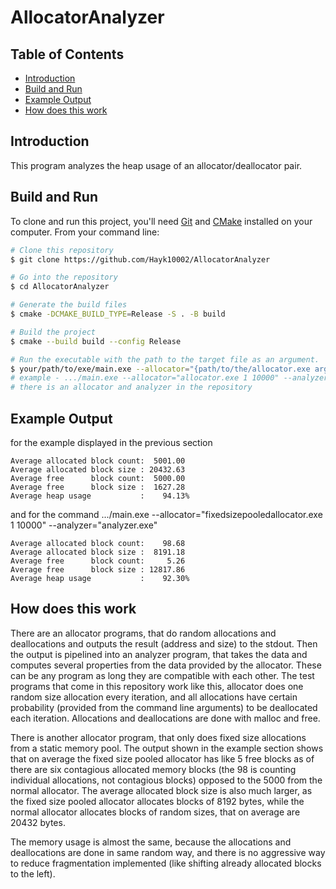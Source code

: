 # AllocatorAnalyzer

## Table of Contents
- [Introduction](#introduction)
- [Build and Run](#build-and-run)
- [Example Output](#example-output)
- [How does this work](#how-does-this-work)

## Introduction
This program analyzes the heap usage of an allocator/deallocator pair.

## Build and Run
To clone and run this project, you'll need [Git](https://git-scm.com) and [CMake](https://cmake.org/) installed on your computer. From your command line:

```bash
# Clone this repository
$ git clone https://github.com/Hayk10002/AllocatorAnalyzer

# Go into the repository
$ cd AllocatorAnalyzer

# Generate the build files
$ cmake -DCMAKE_BUILD_TYPE=Release -S . -B build

# Build the project
$ cmake --build build --config Release

# Run the executable with the path to the target file as an argument.
$ your/path/to/exe/main.exe --allocator="{path/to/the/allocator.exe arg1 ...}" --analyzer="{path/to/the/analyzer.exe arg1 ...}"
# example - .../main.exe --allocator="allocator.exe 1 10000" --analyzer="analyzer.exe"
# there is an allocator and analyzer in the repository
```

## Example Output
for the example displayed in the previous section
```
Average allocated block count:  5001.00
Average allocated block size : 20432.63
Average free      block count:  5000.00
Average free      block size :  1627.28
Average heap usage           :    94.13%
```

and for the command .../main.exe --allocator="fixedsizepooledallocator.exe 1 10000" --analyzer="analyzer.exe"

```
Average allocated block count:    98.68
Average allocated block size :  8191.18
Average free      block count:     5.26
Average free      block size : 12817.86
Average heap usage           :    92.30%
```

## How does this work

There are an allocator programs, that do random allocations and deallocations and outputs the result (address and size) to the stdout. Then the output is pipelined into an analyzer program, that takes the data and computes several properties from the data provided by the allocator. These can be any program as long they are compatible with each other. The test programs that come in this repository work like this, allocator does one random size allocation every iteration, and all allocations have certain probability (provided from the command line arguments) to be deallocated each iteration. Allocations and deallocations are done with malloc and free.

There is another allocator program, that only does fixed size allocations from a static memory pool.
The output shown in the example section shows that on average the fixed size pooled allocator has like 5 free blocks as of there are six contagious allocated memory blocks (the 98 is counting individual allocations, not contagious blocks) opposed to the 5000 from the normal allocator. The average allocated block size is also much larger, as the fixed size pooled allocator allocates blocks of 8192 bytes, while the normal allocator allocates blocks of random sizes, that on average are 20432 bytes.

The memory usage is almost the same, because the allocations and deallocations are done in same random way, and there is no aggressive way to reduce fragmentation implemented (like shifting already allocated blocks to the left).